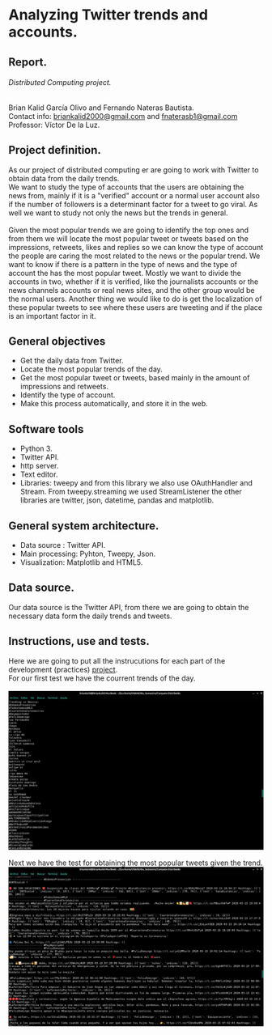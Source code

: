 # Analyzing Twitter trends and accounts.
## Report.
###### Distributed Computing project.

Brian Kalid García Olivo and Fernando Nateras Bautista.<br/>
Contact info: briankalid2000@gmail.com and fnaterasb1@gmail.com<br/>
Professor: Víctor De la Luz.

## Project definition.
As our project of distributed computing er are going to work with Twitter to obtain data from the daily trends.<br/>
We want to study the type of accounts that the users are obtaining the news from, mainly if it is a "verified" account or a normal user account also if the number of followers is a determinant factor for a tweet to go viral. As well we want to study not only the news but the trends in general.
<br/><br/>
Given the most popular trends we are going to identify the top ones and from them we will locate the most popular tweet or tweets based on the impressions, retweets, likes and replies so we can know the type of account the people are caring the most related to the news or the popular trend. We want to know if there is a pattern in the type of news and the type of account the has the most popular tweet. Mostly we want to divide the accounts in two, whether if it is verified, like the journalists accounts or the news channels accounts or real news sites, and the other group would be the normal users. Another thing we would like to do is get the localization of these popular tweets to see where these users are tweeting and if the place is an important factor in it.<br/>
## General objectives
  - Get the daily data from Twitter.
  - Locate the most popular trends of the day.
  - Get the most popular tweet or tweets, based mainly in the amount of impressions and retweets.
  - Identify the type of account.
  - Make this process automatically, and store it in the web.
  
## Software tools
  - Python 3.
  - Twitter API.
  - http server.
  - Text editor.
  - Libraries: tweepy and from this library we also use OAuthHandler and Stream. From tweepy.streaming we used StreamListener the other libraries are twitter, json, datetime, pandas and matplotlib.
  
## General system architecture.
- Data source : Twitter API.
- Main processing: Pyhton, Tweepy, Json.
- Visualization: Matplotlib and HTML5.

## Data source.
Our data source is the Twitter API, from there we are going to obtain the necessary data form the daily trends and tweets.

## Instructions, use and tests.
Here we are going to put all the instrucutions for each part of the development (practices) [project](Instructions.md).<br/>
For our first test we have the courrent trends of the day.<br/> 
<br/>
![test trends](Resources/trends_test.jpeg) <br/>

Next we have the test for obtaining the most popular tweets given the trend.<br/> 
![tweets](Resources/tweets_test.jpeg)

